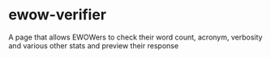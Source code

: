 # ewow-verifier
A page that allows EWOWers to check their word count, acronym, verbosity and various other stats and preview their response
